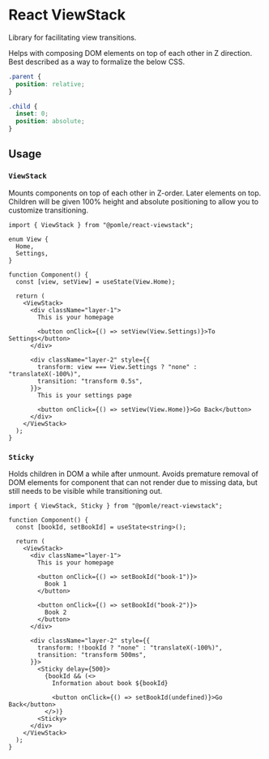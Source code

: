 # React ViewStack

Library for facilitating view transitions.

Helps with composing DOM elements on top of each other in Z direction. Best described as a way to formalize the below CSS.

```css
.parent {
  position: relative;
}

.child {
  inset: 0;
  position: absolute;
}
```

## Usage

### `ViewStack`

Mounts components on top of each other in Z-order. Later elements on top. Children will be given 100% height and absolute positioning to allow you to customize transitioning.

```tsx
import { ViewStack } from "@pomle/react-viewstack";

enum View {
  Home,
  Settings,
}

function Component() {
  const [view, setView] = useState(View.Home);

  return (
    <ViewStack>
      <div className="layer-1">
        This is your homepage
        
        <button onClick={() => setView(View.Settings)}>To Settings</button>
      </div>
      
      <div className="layer-2" style={{
        transform: view === View.Settings ? "none" : "translateX(-100%)",
        transition: "transform 0.5s",
      }}>
        This is your settings page
        
        <button onClick={() => setView(View.Home)}>Go Back</button>
      </div>
    </ViewStack>
  );
}
```


### `Sticky`

Holds children in DOM a while after unmount. Avoids premature removal of DOM elements for component that can not render due to missing data, but still needs to be visible while transitioning out.

```tsx
import { ViewStack, Sticky } from "@pomle/react-viewstack";

function Component() {
  const [bookId, setBookId] = useState<string>();

  return (
    <ViewStack>
      <div className="layer-1">
        This is your homepage
        
        <button onClick={() => setBookId("book-1")}>
          Book 1
        </button>
        
        <button onClick={() => setBookId("book-2")}>
          Book 2
        </button>
      </div>
      
      <div className="layer-2" style={{
        transform: !!bookId ? "none" : "translateX(-100%)",
        transition: "transform 500ms",
      }}>
        <Sticky delay={500}>
          {bookId && (<>
            Information about book ${bookId}
        
            <button onClick={() => setBookId(undefined)}>Go Back</button>
          </>)}
        <Sticky>
      </div>
    </ViewStack>
  );
}
```
